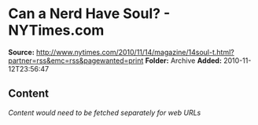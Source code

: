 # Can a Nerd Have Soul? - NYTimes.com

**Source:** http://www.nytimes.com/2010/11/14/magazine/14soul-t.html?partner=rss&emc=rss&pagewanted=print
**Folder:** Archive
**Added:** 2010-11-12T23:56:47




## Content
*Content would need to be fetched separately for web URLs*
